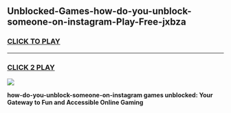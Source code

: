 
## Unblocked-Games-how-do-you-unblock-someone-on-instagram-Play-Free-jxbza
<h3>
<a href="https://premium76.site?title=how-do-you-unblock-someone-on-instagram&ref=23A">CLICK TO PLAY</a></h3>
<hr>

<h3>
<a href="https://premium76.site?title=how-do-you-unblock-someone-on-instagram&ref=23A">CLICK 2 PLAY</a>
  
</h3>

<a href="https://premium76.site?title=how-do-you-unblock-someone-on-instagram&ref=23A"><img src="https://clearcache.store/games.png"></a>


**how-do-you-unblock-someone-on-instagram games unblocked: Your Gateway to Fun and Accessible Online Gaming**
